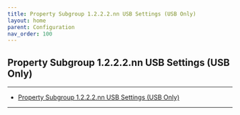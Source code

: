 ```yaml
---
title: Property Subgroup 1.2.2.2.nn USB Settings (USB Only)
layout: home
parent: Configuration
nav_order: 100
---
```


## Property Subgroup 1.2.2.2.nn USB Settings (USB Only)

---

- [Property Subgroup 1.2.2.2.nn USB Settings (USB Only)](#property-subgroup-1222nn-usb-settings-usb-only)

---


##